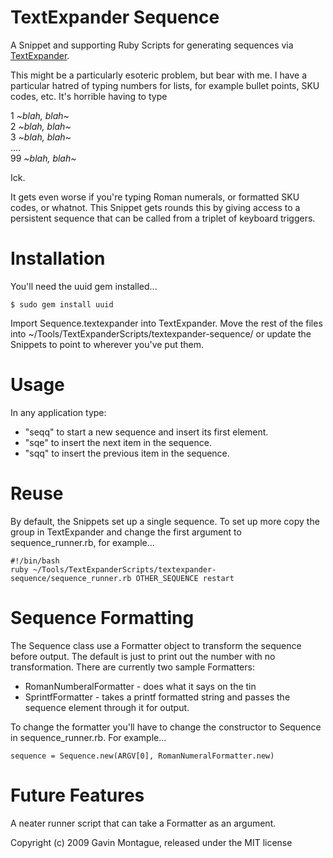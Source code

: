 TextExpander Sequence
=============

A Snippet and supporting Ruby Scripts for generating sequences via [TextExpander](http://www.smileonmymac.com/TextExpander/).

This might be a particularly esoteric problem, but bear with me.  I have a particular hatred of typing numbers for lists, for example bullet points, SKU codes, etc.  It's horrible having to 
type 

1 _~blah, blah~_  
2 _~blah, blah~_  
3 _~blah, blah~_  
....  
99 _~blah, blah~_  

Ick.  

It gets even worse if you're typing Roman numerals, or formatted SKU codes, or whatnot.  This Snippet gets rounds this by giving
access to a persistent sequence that can be called from a triplet of keyboard triggers.


Installation
=============
You'll need the uuid gem installed...

	$ sudo gem install uuid

Import Sequence.textexpander into TextExpander.  Move the rest of the files into ~/Tools/TextExpanderScripts/textexpander-sequence/
or update the Snippets to point to wherever you've put them.

Usage
=============
In any application type:

*   "seqq" to start a new sequence and insert its first element.
*   "sqe" to insert the next item in the sequence.
*   "sqq" to insert the previous item in the sequence.


Reuse
============
By default, the Snippets set up a single sequence.  To set up more copy the group in TextExpander and 
change the first argument to sequence_runner.rb, for example...

	#!/bin/bash
	ruby ~/Tools/TextExpanderScripts/textexpander-sequence/sequence_runner.rb OTHER_SEQUENCE restart 

Sequence Formatting
============
The Sequence class use a Formatter object to transform the sequence before output.  The default is just to print out the 
number with no transformation.  There are currently two sample Formatters:

*   RomanNumberalFormatter - does what it says on the tin
*   SprintfFormatter - takes a printf formatted string and passes the sequence element through it for output.

To change the formatter you'll have to change the constructor to Sequence in sequence_runner.rb.  For example...
   
	sequence = Sequence.new(ARGV[0], RomanNumeralFormatter.new)

Future Features
===============
A neater runner script that can take a Formatter as an argument.


Copyright (c) 2009 Gavin Montague, released under the MIT license
